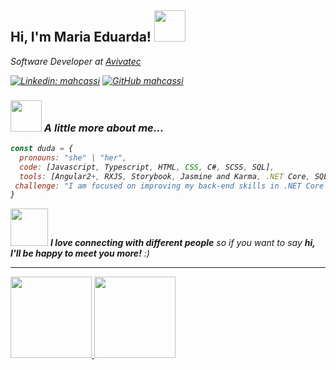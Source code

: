 <h2> Hi, I'm Maria Eduarda! <img src="https://media.giphy.com/media/mGcNjsfWAjY5AEZNw6/giphy.gif" width="50"></h2>

<p><em>Software Developer at <a href="[https://www.avivatec.com.br/]">Avivatec</a></br></p>

[![Linkedin: mahcassi](https://img.shields.io/badge/-mahcassi-blue?style=flat-square&logo=Linkedin&logoColor=white&link=https://www.linkedin.com/in/mahcassi/)](https://www.linkedin.com/in/maria-eduarda-cassiano/)
[![GitHub mahcassi](https://img.shields.io/github/followers/mahcassi?label=follow&style=social)](https://github.com/mahcassi)


### <img src="https://media.giphy.com/media/VgCDAzcKvsR6OM0uWg/giphy.gif" width="50"> A little more about me...  

```javascript
const duda = {
  pronouns: "she" | "her",
  code: [Javascript, Typescript, HTML, CSS, C#, SCSS, SQL],
  tools: [Angular2+, RXJS, Storybook, Jasmine and Karma, .NET Core, SQL Server],
 challenge: "I am focused on improving my back-end skills in .NET Core and SQL."
}
```

<img src="https://media.giphy.com/media/LnQjpWaON8nhr21vNW/giphy.gif" width="60"> <em><b>I love connecting with different people</b> so if you want to say <b>hi, I'll be happy to meet you more!</b> :)</em>

---



<div>
<a href="https://github.com/mahcassi">
<img height="130em" src="https://github-readme-stats.vercel.app/api/top-langs/?username=mahcassi&layout=compact&langs_count=7&theme=jolly"/>
<img height="130em" src="https://github-readme-stats.vercel.app/api?username=mahcassi&show_icons=true&theme=jolly&include_all_commits=true&count_private=false"/>
</div>
